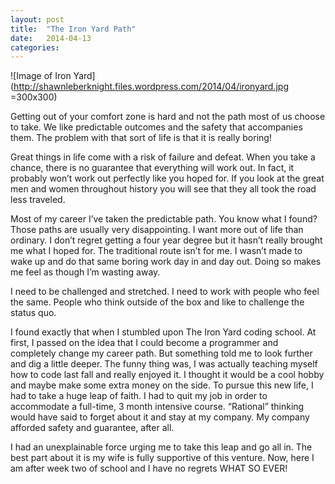 ```yaml
---
layout: post
title:  "The Iron Yard Path"
date:   2014-04-13 
categories: 
---
```


![Image of Iron Yard](http://shawnleberknight.files.wordpress.com/2014/04/ironyard.jpg =300x300)

Getting out of your comfort zone is hard and not the path most of us choose to take. We like predictable outcomes and the safety that accompanies them. The problem with that sort of life is that it is really boring!

Great things in life come with a risk of failure and defeat. When you take a chance, there is no guarantee that everything will work out. In fact, it probably won’t work out perfectly like you hoped for. If you look at the great men and women throughout history you will see that they all took the road less traveled.

Most of my career I’ve taken the predictable path. You know what I found? Those paths are usually very disappointing. I want more out of life than ordinary. I don’t regret getting a four year degree but it hasn’t really brought me what I hoped for. The traditional route isn’t for me. I wasn’t made to wake up and do that same boring work day in and day out. Doing so makes me feel as though I’m wasting away.

I need to be challenged and stretched. I need to work with people who feel the same. People who think outside of the box and like to challenge the status quo.

I found exactly that when I stumbled upon The Iron Yard coding school. At first, I passed on the idea that I could become a programmer and completely change my career path. But something told me to look further and dig a little deeper. The funny thing was, I was actually teaching myself how to code last fall and really enjoyed it. I thought it would be a cool hobby and maybe make some extra money on the side. To pursue this new life, I had to take a huge leap of faith. I had to quit my job in order to accommodate a full-time, 3 month intensive course. “Rational” thinking would have said to forget about it and stay at my company. My company afforded safety and guarantee, after all.

I had an unexplainable force urging me to take this leap and go all in. The best part about it is my wife is fully supportive of this venture. Now, here I am after week two of school and I have no regrets WHAT SO EVER!